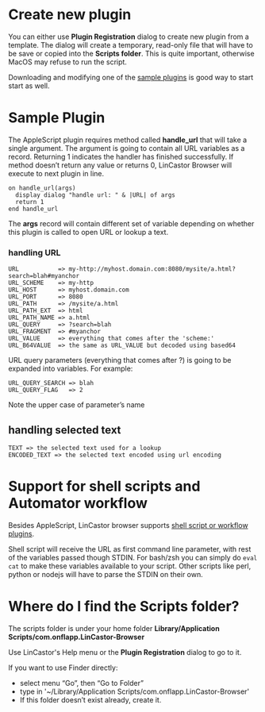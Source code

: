 # Create new plugin

You can either use **Plugin Registration** dialog to create new plugin from a template. The dialog will create a temporary, read-only file that will have to be save or copied into the **Scripts folder**. This is quite important, otherwise MacOS may refuse to run the script.

Downloading and modifying one of the [sample plugins](https://github.com/onflapp/LinCastorBrowserPlugins) is good way to start start as well.

# Sample Plugin

The AppleScript plugin requires method called **handle_url** that will take a single argument. The argument is going to contain all URL variables as a record. Returning 1 indicates the handler has finished successfully. If method doesn’t return any value or returns 0, LinCastor Browser will execute to next plugin in line.

```
on handle_url(args)
  display dialog "handle url: " & |URL| of args
  return 1
end handle_url
```

The **args** record will contain different set of variable depending on whether this plugin is called to open URL or lookup a text.

### handling URL

```
URL           => my-http://myhost.domain.com:8080/mysite/a.html?search=blah#myanchor
URL_SCHEME    => my-http
URL_HOST      => myhost.domain.com
URL_PORT      => 8080
URL_PATH      => /mysite/a.html
URL_PATH_EXT  => html
URL_PATH_NAME => a.html
URL_QUERY     => ?search=blah
URL_FRAGMENT  => #myanchor
URL_VALUE     => everything that comes after the 'scheme:'
URL_B64VALUE  => the same as URL_VALUE but decoded using based64
```

URL query parameters (everything that comes after ?) is going to be expanded into variables. For example:

```
URL_QUERY_SEARCH => blah
URL_QUERY_FLAG   => 2
```

Note the upper case of parameter’s name

## handling selected text 

```
TEXT => the selected text used for a lookup
ENCODED_TEXT => the selected text encoded using url encoding
```

# Support for shell scripts and Automator workflow

Besides AppleScript, LinCastor browser supports [shell script or workflow plugins](https://github.com/onflapp/LinCastorBrowserPlugins/tree/master/script_templates).

Shell script will receive the URL as first command line parameter, with rest of the variables passed though STDIN. For bash/zsh you can simply do `eval cat` to make these variables available to your script. Other scripts like perl, python or nodejs will have to parse the STDIN on their own. 

# Where do I find the Scripts folder?

The scripts folder is under your home folder **Library/Application Scripts/com.onflapp.LinCastor-Browser**

Use LinCastor's Help menu or the **Plugin Registration** dialog to go to it.

If you want to use Finder directly:

- select menu “Go”, then “Go to Folder”
- type in '~/Library/Application Scripts/com.onflapp.LinCastor-Browser'
- If this folder doesn’t exist already, create it.
